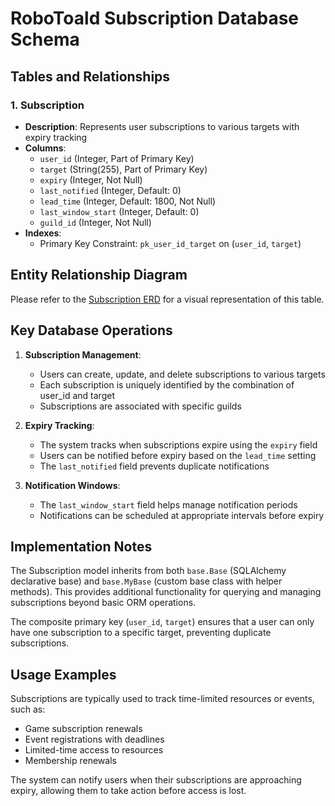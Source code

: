 # RoboToald Subscription Database Schema

## Tables and Relationships

### 1. Subscription
- **Description**: Represents user subscriptions to various targets with expiry tracking
- **Columns**:
  - `user_id` (Integer, Part of Primary Key)
  - `target` (String(255), Part of Primary Key)
  - `expiry` (Integer, Not Null)
  - `last_notified` (Integer, Default: 0)
  - `lead_time` (Integer, Default: 1800, Not Null)
  - `last_window_start` (Integer, Default: 0)
  - `guild_id` (Integer, Not Null)
- **Indexes**:
  - Primary Key Constraint: `pk_user_id_target` on (`user_id`, `target`)

## Entity Relationship Diagram

Please refer to the [Subscription ERD](./subscription_erd.svg) for a visual representation of this table.

## Key Database Operations

1. **Subscription Management**:
   - Users can create, update, and delete subscriptions to various targets
   - Each subscription is uniquely identified by the combination of user_id and target
   - Subscriptions are associated with specific guilds

2. **Expiry Tracking**:
   - The system tracks when subscriptions expire using the `expiry` field
   - Users can be notified before expiry based on the `lead_time` setting
   - The `last_notified` field prevents duplicate notifications

3. **Notification Windows**:
   - The `last_window_start` field helps manage notification periods
   - Notifications can be scheduled at appropriate intervals before expiry

## Implementation Notes

The Subscription model inherits from both `base.Base` (SQLAlchemy declarative base) and `base.MyBase` (custom base class with helper methods). This provides additional functionality for querying and managing subscriptions beyond basic ORM operations.

The composite primary key (`user_id`, `target`) ensures that a user can only have one subscription to a specific target, preventing duplicate subscriptions.

## Usage Examples

Subscriptions are typically used to track time-limited resources or events, such as:

- Game subscription renewals
- Event registrations with deadlines
- Limited-time access to resources
- Membership renewals

The system can notify users when their subscriptions are approaching expiry, allowing them to take action before access is lost.

